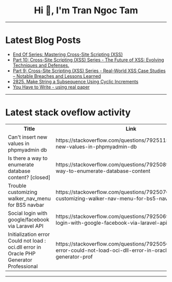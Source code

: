 <h1 align="center">Hi 👋, I'm Tran Ngoc Tam</h1>

---

# Latest Blog Posts 
<!-- BLOG-POST-LIST:START -->
- [End Of Series: Mastering Cross-Site Scripting &lpar;XSS&rpar;](https://dev.to/trixsec/end-of-series-mastering-cross-site-scripting-xss-328c)
- [Part 10: Cross-Site Scripting &lpar;XSS&rpar; Series - The Future of XSS: Evolving Techniques and Defenses.](https://dev.to/trixsec/part-10-cross-site-scripting-xss-series-the-future-of-xss-evolving-techniques-and-defenses-3835)
- [Part 9: Cross-Site Scripting &lpar;XSS&rpar; Series - Real-World XSS Case Studies – Notable Breaches and Lessons Learned](https://dev.to/trixsec/part-9-cross-site-scripting-xss-series-real-world-xss-case-studies-notable-breaches-and-4d9c)
- [2825. Make String a Subsequence Using Cyclic Increments](https://dev.to/mdarifulhaque/2825-make-string-a-subsequence-using-cyclic-increments-4c8a)
- [You Have to Write - using real paper](https://dev.to/wagner_souto_7a6c4344b0ea/you-have-to-write-using-real-paper-5h4d)
<!-- BLOG-POST-LIST:END -->

---

# Latest stack oveflow activity
<table>
  <tr><th>Title</th><th>Link</th></tr>
  <!-- STACKOVERFLOW:START --><tr><td>Can&#39;t insert new values in phpmyadmin db</td><td>https://stackoverflow.com/questions/79251156/cant-insert-new-values-in-phpmyadmin-db</td></tr><tr><td>Is there a way to enumerate database content? [closed]</td><td>https://stackoverflow.com/questions/79250898/is-there-a-way-to-enumerate-database-content</td></tr><tr><td>Trouble customizing walker_nav_menu for BS5 navbar</td><td>https://stackoverflow.com/questions/79250760/trouble-customizing-walker-nav-menu-for-bs5-navbar</td></tr><tr><td>Social login with google/facebook via Laravel API</td><td>https://stackoverflow.com/questions/79250693/social-login-with-google-facebook-via-laravel-api</td></tr><tr><td>Initialization error Could not load : oci.dll error in Oracle PHP Generator Professional</td><td>https://stackoverflow.com/questions/79250563/initialization-error-could-not-load-oci-dll-error-in-oracle-php-generator-prof</td></tr><!-- STACKOVERFLOW:END -->
</table>

---


